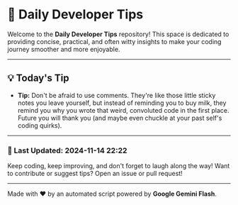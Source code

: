 
# 🌟 Daily Developer Tips

Welcome to the **Daily Developer Tips** repository! This space is dedicated to providing concise, practical, and often witty insights to make your coding journey smoother and more enjoyable.

---

## 💡 Today's Tip

- **Tip:**  Don't be afraid to use comments. They're like those little sticky notes you leave yourself, but instead of reminding you to buy milk, they remind you why you wrote that weird, convoluted code in the first place.  Future you will thank you (and maybe even chuckle at your past self's coding quirks).

---

### 📅 Last Updated: 2024-11-14 22:22

Keep coding, keep improving, and don't forget to laugh along the way! Want to contribute or suggest tips? Open an issue or pull request!

---

Made with ❤️ by an automated script powered by **Google Gemini Flash**.
